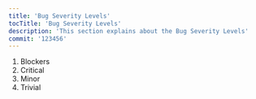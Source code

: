 ```yaml
---
title: 'Bug Severity Levels'
tocTitle: 'Bug Severity Levels'
description: 'This section explains about the Bug Severity Levels'
commit: '123456'
---
```


1. Blockers
2. Critical
3. Minor
4. Trivial
   <!--

## Sub Heading

✍️Coming soon: Please watch this space for more updates from our team. Thanks for the patience! -->

![default and pinned tasks](/placeholders/banner.png)

```javascript
code or syntax
```

<div class="aside">
<a href=""><b>Links</b></a>
</div>
